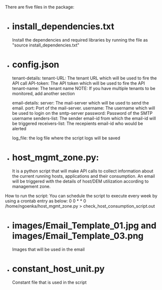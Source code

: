 There are five files in the package:
 - install_dependencies.txt
   ========================
   Install the dependencies and required libraries by running the file as "source install_dependencies.txt"
 
 - config.json
   ===========
   tenant-details:
     tenant-URL: The tenant URL which will be used to fire the API call
     API-token: The API token which will be used to fire the API
     tenant-name: The tenant name 
   NOTE: If you have multiple tenants to be monitored, add another section

   email-details:
     server: The mail-server which will be used to send the email.
     port: Port of the mail-server.
     username: The username which will be used to login on the smtp-server
     password: Password of the SMTP username
     senders-list: The sender email-id from which the email-id will be triggered
     receivers-list: The recepients email-id who would be alerted

   log_file:
    the log file where the script logs will be saved 
   
- host_mgmt_zone.py:
  ================
   It is a python script that will make API calls to collect information about the current running hosts, applications and their consumption. 
   An email will be triggered with the details of host/DEM utilization according to management zone.

How to run the script:
You can schedule the script to execute every week by using a crontab entry as below:
0 0 * * 0 /home/ngoenka/host_mgmt_zone.py > check_host_consumption_script.out

- images/Email_Template_01.jpg and images/Email_Template_03.png
  =============================================================
  Images that will be used in the email

- constant_host_unit.py
  ====================
  Constant file that is used in the script 
